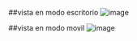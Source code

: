 ##vista en modo escritorio
![image](https://user-images.githubusercontent.com/99555143/216692980-396f77be-d995-4571-9471-f5a3286e0dbc.png)

##vista en modo movil
![image](https://user-images.githubusercontent.com/99555143/216696254-13d0db15-9b34-4831-b9dc-63dea013414e.png)


